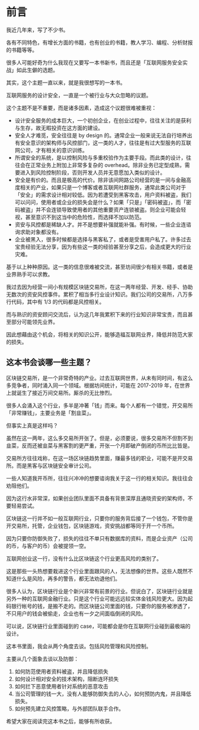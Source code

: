 # 前言

我近几年来，写了不少书。

各有不同特色，有增长方面的书籍，也有创业的书籍，教人学习、编程、分析财报的书籍等等。

很多人可能好奇为什么我现在又要写一本书新书，而且还是「互联网服务安全实战」如此生僻的选题。

其实，这个主题一直以来，就是我很想写的一本书。

互联网服务的设计安全，一直是一个被行业与大众忽略的议题。

这个主题不是不重要，而是诸多因素，造成这个议题很难被重视：

* 设计安全服务的成本巨大，一个初创企业，在创业过程中，往往关注的是获利与生存，故无暇投资在这方面的建设。
* 安全人才难觅，安全往往是 by design 的。通常企业一般来说无法自行培养出有安全意识的架构师与风控部门，这一类的人才，往往是有过大型服务的互联网公司，才有相关的意识训练。
* 所谓安全的系统，是以控制风险与多重校验作为主要手段。而此类的设计，往往会在正常业务上附加上非常多复杂的 overhead。除非业务已定型成熟，需要进入到风险控制阶段，否则开发人员并无意愿加入类似的设计。
* 安全是有价的。而且是极高的代价。除非该间网路公司经营的是一间与金融高度相关的产业，如果只是一个博客或者互联网社群服务，通常此类公司对于「安全」的需求设计相对较低。因为若遭受到黑客攻击，用户资料被盗，我们可以问问，使用者或企业的损失会是什么？如果「只是」「密码被盗」，而「密码被盗」并不会连锁导致使用者的其他重要资产连锁被盗。则企业可能会轻视，甚至意识不到这当中的危险性，而选择不加以防范。
* 资安与风控都是稀缺人才。并不是想要补强就能补强。有时候，一些企业连谘询求助对象都没有。
* 企业被黑入，很多时候都是选择与黑客私了，或者是受害用户私了。许多过去宝贵经验无法分享，因为有些这一类的经验甚至分享之后，会造成更大的行业灾难。

基于以上种种原因。这一类的信息很难被交流，甚至坊间很少有相关书籍，或者是业界熟手可以求教。

我过去因为经营一间小有规模区块链交易所，在这一两年经营、开发、经手、协助无数次的资安风控事件。累积了相当多行业设计知识。我们公司的交易所，八万多行代码，其中有 1/3 的代码都是风控相关。

而与熟识的资安顾问交流后，认为这几年我累积下来的行业知识非常宝贵，而且甚至部分可能领先业界。

因此想藉由这个机会，将相关的知识公开，能够造福互联网业界，降低并防范大家的损失。

## 这本书会谈哪一些主题？

区块链交易所，是一个非常奇特的产业。过去互联网世界，从未有同时间，有这么多竞争者，同时涌入同一个领域。根据坊间统计，可能在 2017-2019 年，在世界上就诞生了接近万间交易所。厮杀的无比惨烈。

很多人会涌入这个行业，多半是冲著「钱」而来。每个人都有一个错觉，开交易所「非常赚钱」，主要业务是「割韭菜」。

但事实上真是这样吗？

虽然在这一两年，这么多交易所开张了。但是，必须要说，很多交易所不但割不到韭菜，反而还被韭菜与黑客割的更严重，开张一个月即破产倒闭的币所比比皆是。

交易所方往往戏称，在这一场区块链趋势里面，赚最多钱的职业，可能不是开交易所。而是黑客与区块链安全审计公司。

一些人知道我开币所，往往兴冲冲的想要谘询我关于这一行的相关知识。我往往会劝阻他们。

因为这行水非常深，如果创业团队里面不具备有背景深厚且通晓资安的架构师，不要轻易尝试。

区块链这一行并不如一般互联网行业，只要你的服务背后接了一个钱包，不管你是开交易所，托管，企业钱包，区块链游戏，资安挑战都等同于开一个币所。

因为只要你防御失败了，损失的往往不单只有数据库的资料，而是企业资产（公司的币，与客户的币）会被提领一空。

互联网创业这一行，没有什么比区块链这个行业更高风险的类别了。

这是那些一头热想要栽进这个行业里面跟风的人，无法想像的世界。这些人既然不知道什么是风险，再多的警告，都无法劝退他们。

很多人认为，区块链行业是个新兴非常有前景的行业。但说白了，区块链行业就是另外一种的互联网金融行业。只是这个行业可能远远较实体金钱风险更大。因为起码银行帐号的钱，是搬不走的。而区块链公司里面的钱，只要你的服务被渗透了，不只用户的钱会被偷走，企业也有一夕之间面临倒闭的风险。

可以说，区块链行业里面碰到的 case，可能都会是你在互联网行业碰到最极端的设计。

这本书里面，我会从两个角度去谈。包括风险管理和风险控制。

主要从几个面象去谈以及防御：

1. 如何防范使用者资料被盗，并且降低损失
2. 如何设计相对安全的技术架构，阻断连环损失
3. 如何拦下恶意使用者针对系统的恶意攻击
4. 当公司管理的钱一大，没有人能够防御失去的人心，如何预防内鬼，并且降低损失。
5. 如何预先建立风控策略，与外部团队联手合作。

希望大家在阅读完这本书之后，能够有所收获。
